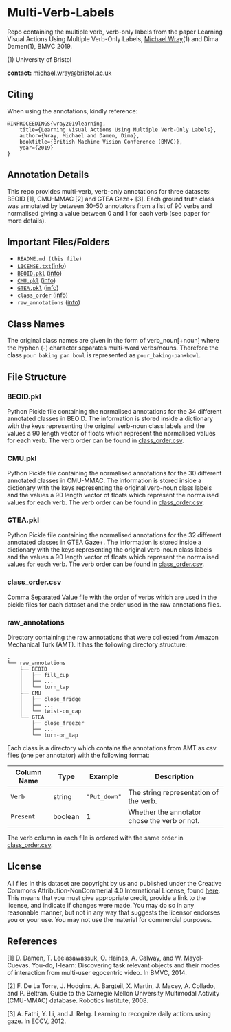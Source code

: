 # Multi-Verb-Labels
Repo containing the multiple verb, verb-only labels from the paper Learning Visual Actions Using Multiple Verb-Only Labels, [Michael Wray](http://mwray.github.io)(1) and Dima Damen(1), BMVC 2019.

(1) University of Bristol

**contact:** [michael.wray@bristol.ac.uk](mailto:michael.wray@bristol.ac.uk)

## Citing
When using the annotations, kindly reference:

```
@INPROCEEDINGS{wray2019learning,
    title={Learning Visual Actions Using Multiple Verb-Only Labels},
    author={Wray, Michael and Damen, Dima},
    booktitle={British Machine Vision Conference (BMVC)},
    year={2019}
}
```

## Annotation Details
This repo provides multi-verb, verb-only annotations for three datasets: BEOID [1], CMU-MMAC [2] and GTEA Gaze+ [3]. Each ground truth class was annotated by between 30-50 annotators from a list of 90 verbs and normalised giving a value between 0 and 1 for each verb (see paper for more details).



## Important Files/Folders
* `README.md (this file)`
* [`LICENSE.txt`](LICENSE.TXT)([info](#license))
* [`BEOID.pkl`](BEOID.pkl) ([info](#beoidpkl))
* [`CMU.pkl`](CMU.pkl) ([info](#cmupkl))
* [`GTEA.pkl`](GTEA.pkl) ([info](#gteapkl))
* [`class_order`](class_order.csv) ([info](#class_ordercsv))
* `raw_annotations` ([info](#raw_annotations))


## Class Names
The original class names are given in the form of verb_noun[+noun] where the hyphen (-) character separates multi-word verbs/nouns. Therefore the class `pour baking pan bowl` is represented as `pour_baking-pan+bowl`.

## File Structure

### BEOID.pkl
Python Pickle file containing the normalised annotations for the 34 different annotated classes in BEOID. The information is stored inside a dictionary with the keys representing the original verb-noun class labels and the values a 90 length vector of floats which represent the normalised values for each verb. The verb order can be found in [class_order.csv](#class_ordercsv).

### CMU.pkl
Python Pickle file containing the normalised annotations for the 30 different annotated classes in CMU-MMAC. The information is stored inside a dictionary with the keys representing the original verb-noun class labels and the values a 90 length vector of floats which represent the normalised values for each verb. The verb order can be found in [class_order.csv](#class_ordercsv).

### GTEA.pkl
Python Pickle file containing the normalised annotations for the 32 different annotated classes in GTEA Gaze+. The information is stored inside a dictionary with the keys representing the original verb-noun class labels and the values a 90 length vector of floats which represent the normalised values for each verb. The verb order can be found in [class_order.csv](#class_ordercsv).

### class_order.csv
Comma Separated Value file with the order of verbs which are used in the pickle files for each dataset and the order used in the raw annotations files.

### raw_annotations
Directory containing the raw annotations that were collected from Amazon Mechanical Turk (AMT). It has the following directory structure:
```
.
└── raw_annotations
    ├── BEOID
    │   ├── fill_cup
    │   ├── ...
    │   └── turn_tap
    ├── CMU
    │   ├── close_fridge
    │   ├── ...
    │   └── twist-on_cap
    └── GTEA
        ├── close_freezer
        ├── ...
        └── turn-on_tap
```

Each class is a directory which contains the annotations from AMT as csv files (one per annotator) with the following format:

| Column Name  | Type       | Example          | Description                                  |
| ------------ | ---------- | ---------------- | -------------------------------------------- |
| `Verb`       | string     | `"Put_down"`     | The string representation of the verb.       |
| `Present`    | boolean    | 1                | Whether the annotator chose the verb or not. |

The verb column in each file is ordered with the same order in [class_order.csv](#class_ordercsv).

## License
All files in this dataset are copyright by us and published under the 
Creative Commons Attribution-NonCommerial 4.0 International License, found 
[here](https://creativecommons.org/licenses/by-nc/4.0/).
This means that you must give appropriate credit, provide a link to the license,
and indicate if changes were made. You may do so in any reasonable manner,
but not in any way that suggests the licensor endorses you or your use. You
may not use the material for commercial purposes.

##  References
[1] D. Damen, T. Leelasawassuk, O. Haines, A. Calway, and W. Mayol-Cuevas. You-do, I-learn: Discovering task relevant objects and their modes of interaction from multi-user egocentric video. In BMVC, 2014.

[2] F. De La Torre, J. Hodgins, A. Bargteil, X. Martin, J. Macey, A. Collado, and P. Beltran. Guide to the Carnegie Mellon University Multimodal Activity (CMU-MMAC) database. Robotics Institute, 2008.

[3] A. Fathi, Y. Li, and J. Rehg. Learning to recognize daily actions using gaze. In ECCV, 2012.
